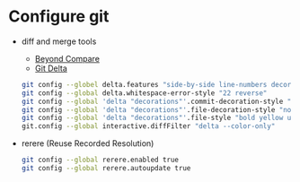 # Configure git

- diff and merge tools

  - [Beyond Compare](https://www.scootersoftware.com/)
  - [Git Delta](https://github.com/dandavison/delta)

  ```bash
  git config --globel delta.features "side-by-side line-numbers decorations"
  git config --global delta.whitespace-error-style "22 reverse"
  git config --global 'delta "decorations"'.commit-decoration-style "bold yellow box ul"
  git config --global 'delta "decorations"'.file-decoration-style "none"
  git config --global 'delta "decorations"'.file-style "bold yellow ul"
  git.config --global interactive.diffFilter "delta --color-only"
  ```

- rerere (Reuse Recorded Resolution)

  ```bash
  git config --global rerere.enabled true
  git config --global rerere.autoupdate true
  ```
